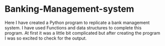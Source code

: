 # Banking-Management-system
Here I have created a Python program to replicate a bank management system. I have used Functions and data structures to complete this program. At first it was a little bit complicated but after creating the program I was so excited to check for the output. 
